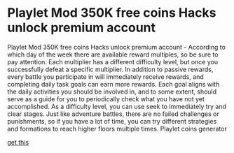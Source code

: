 # Playlet Mod 350K free coins Hacks unlock premium account

Playlet Mod 350K free coins Hacks unlock premium account - According to which day of the week there are available reward multiples, so be sure to pay attention. Each multiplier has a different difficulty level, but once you successfully defeat a specific multiplier. In addition to passive rewards, every battle you participate in will immediately receive rewards, and completing daily task goals can earn more rewards. Each goal aligns with the daily activities you should be involved in, and to some extent, should serve as a guide for you to periodically check what you have not yet accomplished. As a difficulty level, you can use seek to immediately try and clear stages. Just like adventure battles, there are no failed challenges or punishments, so if you have a lot of time, you can try different strategies and formations to reach higher floors multiple times. Playlet coins generator

[get this](https://dlscheat.top/playlet/)
